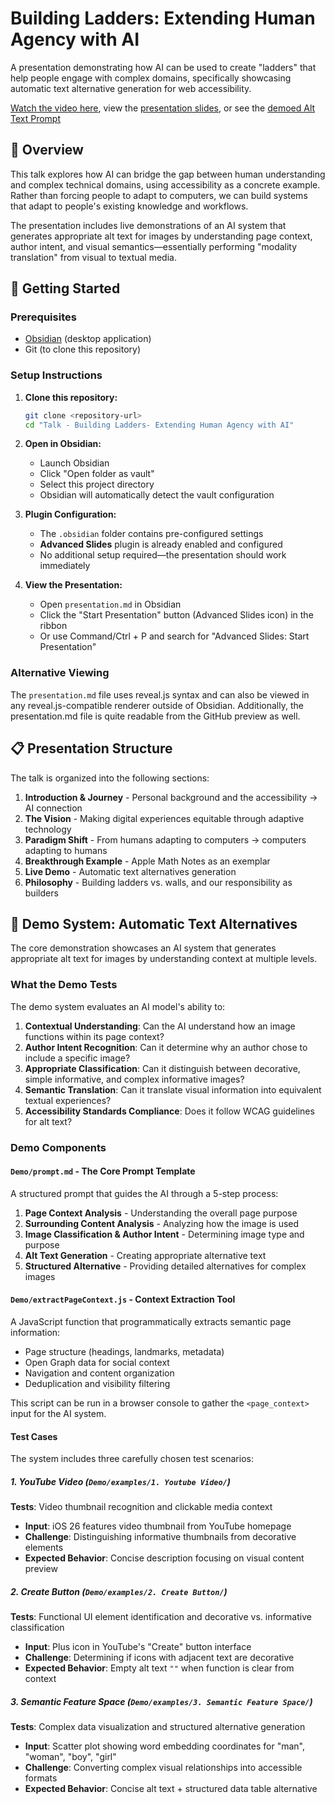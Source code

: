 # Building Ladders: Extending Human Agency with AI

A presentation demonstrating how AI can be used to create "ladders" that help people engage with complex domains, specifically showcasing automatic text alternative generation for web accessibility.

[Watch the video here](https://drive.google.com/file/d/1m1q8f3YFf-hT1-FY0O5cZq6Eolo7n_bV/view?usp=sharing), view the [presentation slides](https://github.com/dylan-isaac/Building-Ladders--Extending-Human-Agency-with-AI--Talk-/blob/main/presentation.md), or see the [demoed Alt Text Prompt]([https://github.com/dylan-isaac/Building-Ladders--Extending-Human-Agency-with-AI--Talk-/blob/main/presentation.md](https://github.com/dylan-isaac/Building-Ladders--Extending-Human-Agency-with-AI--Talk-/blob/main/Demo/prompt.md))

## 🎯 Overview

This talk explores how AI can bridge the gap between human understanding and complex technical domains, using accessibility as a concrete example. Rather than forcing people to adapt to computers, we can build systems that adapt to people's existing knowledge and workflows.

The presentation includes live demonstrations of an AI system that generates appropriate alt text for images by understanding page context, author intent, and visual semantics—essentially performing "modality translation" from visual to textual media.

## 🚀 Getting Started

### Prerequisites

- [Obsidian](https://obsidian.md/) (desktop application)
- Git (to clone this repository)

### Setup Instructions

1. **Clone this repository:**
   ```bash
   git clone <repository-url>
   cd "Talk - Building Ladders- Extending Human Agency with AI"
   ```

2. **Open in Obsidian:**
   - Launch Obsidian
   - Click "Open folder as vault"
   - Select this project directory
   - Obsidian will automatically detect the vault configuration

3. **Plugin Configuration:**
   - The `.obsidian` folder contains pre-configured settings
   - **Advanced Slides** plugin is already enabled and configured
   - No additional setup required—the presentation should work immediately

4. **View the Presentation:**
   - Open `presentation.md` in Obsidian
   - Click the "Start Presentation" button (Advanced Slides icon) in the ribbon
   - Or use Command/Ctrl + P and search for "Advanced Slides: Start Presentation"

### Alternative Viewing

The `presentation.md` file uses reveal.js syntax and can also be viewed in any reveal.js-compatible renderer outside of Obsidian. Additionally, the presentation.md file is quite readable from the GitHub preview as well.

## 📋 Presentation Structure

The talk is organized into the following sections:

1. **Introduction & Journey** - Personal background and the accessibility → AI connection
2. **The Vision** - Making digital experiences equitable through adaptive technology  
3. **Paradigm Shift** - From humans adapting to computers → computers adapting to humans
4. **Breakthrough Example** - Apple Math Notes as an exemplar
5. **Live Demo** - Automatic text alternatives generation
6. **Philosophy** - Building ladders vs. walls, and our responsibility as builders

## 🧪 Demo System: Automatic Text Alternatives

The core demonstration showcases an AI system that generates appropriate alt text for images by understanding context at multiple levels.

### What the Demo Tests

The demo system evaluates an AI model's ability to:

1. **Contextual Understanding**: Can the AI understand how an image functions within its page context?
2. **Author Intent Recognition**: Can it determine why an author chose to include a specific image?
3. **Appropriate Classification**: Can it distinguish between decorative, simple informative, and complex informative images?
4. **Semantic Translation**: Can it translate visual information into equivalent textual experiences?
5. **Accessibility Standards Compliance**: Does it follow WCAG guidelines for alt text?

### Demo Components

#### `Demo/prompt.md` - The Core Prompt Template
A structured prompt that guides the AI through a 5-step process:
1. **Page Context Analysis** - Understanding the overall page purpose
2. **Surrounding Content Analysis** - Analyzing how the image is used 
3. **Image Classification & Author Intent** - Determining image type and purpose
4. **Alt Text Generation** - Creating appropriate alternative text
5. **Structured Alternative** - Providing detailed alternatives for complex images

#### `Demo/extractPageContext.js` - Context Extraction Tool
A JavaScript function that programmatically extracts semantic page information:
- Page structure (headings, landmarks, metadata)
- Open Graph data for social context  
- Navigation and content organization
- Deduplication and visibility filtering

This script can be run in a browser console to gather the `<page_context>` input for the AI system.

#### Test Cases

The system includes three carefully chosen test scenarios:

##### 1. YouTube Video (`Demo/examples/1. Youtube Video/`)
**Tests**: Video thumbnail recognition and clickable media context
- **Input**: iOS 26 features video thumbnail from YouTube homepage
- **Challenge**: Distinguishing informative thumbnails from decorative elements
- **Expected Behavior**: Concise description focusing on visual content preview

##### 2. Create Button (`Demo/examples/2. Create Button/`)  
**Tests**: Functional UI element identification and decorative vs. informative classification
- **Input**: Plus icon in YouTube's "Create" button interface
- **Challenge**: Determining if icons with adjacent text are decorative
- **Expected Behavior**: Empty alt text `""` when function is clear from context

##### 3. Semantic Feature Space (`Demo/examples/3. Semantic Feature Space/`)
**Tests**: Complex data visualization and structured alternative generation
- **Input**: Scatter plot showing word embedding coordinates for "man", "woman", "boy", "girl"
- **Challenge**: Converting complex visual relationships into accessible formats
- **Expected Behavior**: Concise alt text + structured data table alternative
